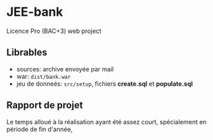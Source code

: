 # JEE-bank
Licence Pro (BAC+3) web project

## Librables

- sources: archive envoyée par mail
- war: `dist/bank.war`
- jeu de donneés: `src/setup`, fichiers **create.sql** et **populate.sql**

## Rapport de projet

Le temps alloué à la réalisation ayant été assez court, spécialement en période de fin d'année, 
